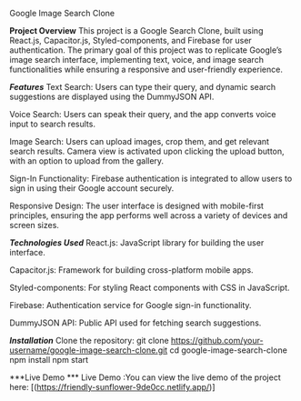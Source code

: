 
Google Image Search Clone

****Project Overview****
This project is a Google Search Clone, built using React.js, Capacitor.js, Styled-components, and Firebase for user authentication. The primary goal of this project was to replicate Google’s image search interface, implementing text, voice, and image search functionalities while ensuring a responsive and user-friendly experience.

***Features***
Text Search: Users can type their query, and dynamic search suggestions are displayed using the DummyJSON API.

Voice Search: Users can speak their query, and the app converts voice input to search results.

Image Search: Users can upload images, crop them, and get relevant search results. Camera view is activated upon clicking the upload button, with an option to upload from the gallery.

Sign-In Functionality: Firebase authentication is integrated to allow users to sign in using their Google account securely.

Responsive Design: The user interface is designed with mobile-first principles, ensuring the app performs well across a variety of devices and screen sizes.

***Technologies Used***
React.js: JavaScript library for building the user interface.

Capacitor.js: Framework for building cross-platform mobile apps.

Styled-components: For styling React components with CSS in JavaScript.

Firebase: Authentication service for Google sign-in functionality.

DummyJSON API: Public API used for fetching search suggestions.


***Installation***
Clone the repository: git clone https://github.com/your-username/google-image-search-clone.git
cd google-image-search-clone
npm install
npm start

***Live Demo ***
Live Demo :You can view the live demo of the project here: [(https://friendly-sunflower-9de0cc.netlify.app/)]
